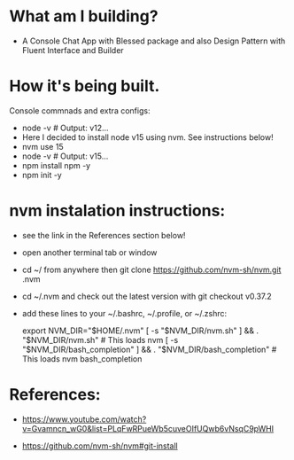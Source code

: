 
# What am I building?
- A Console Chat App with Blessed package and also Design Pattern with Fluent Interface and Builder

# How it's being built.

Console commnads and extra configs:

- node -v  # Output: v12...
- Here I decided to install node v15 using nvm. See instructions below!
- nvm use 15
- node -v  # Output: v15...
- npm install npm -y
- npm init -y


# nvm instalation instructions:

- see the link in the References section below!
- open another terminal tab or window
- cd ~/ from anywhere then git clone https://github.com/nvm-sh/nvm.git .nvm
- cd ~/.nvm and check out the latest version with git checkout v0.37.2
- add these lines to your ~/.bashrc, ~/.profile, or ~/.zshrc:
    
    export NVM_DIR="$HOME/.nvm"
    [ -s "$NVM_DIR/nvm.sh" ] && \. "$NVM_DIR/nvm.sh"  # This loads nvm
    [ -s "$NVM_DIR/bash_completion" ] && \. "$NVM_DIR/bash_completion" # This loads nvm bash_completion


# References:

- https://www.youtube.com/watch?v=Gvamncn_wG0&list=PLqFwRPueWb5cuveOIfUQwb6vNsqC9pWHI

- https://github.com/nvm-sh/nvm#git-install